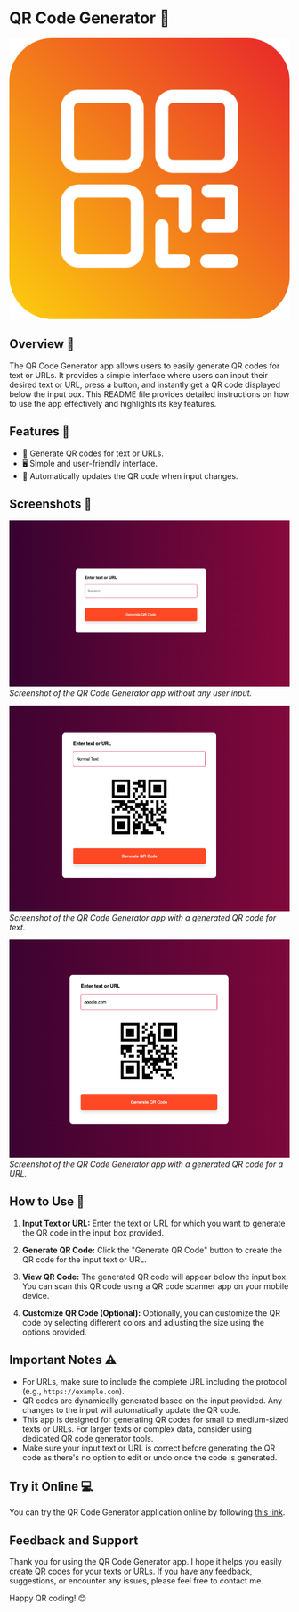 # QR Code Generator 📲

![QR Code Generator](img/ico.png)

## Overview 🌟

The QR Code Generator app allows users to easily generate QR codes for text or URLs. It provides a simple interface where users can input their desired text or URL, press a button, and instantly get a QR code displayed below the input box. This README file provides detailed instructions on how to use the app effectively and highlights its key features.

## Features 🚀

- 📲 Generate QR codes for text or URLs.
- 🖥️ Simple and user-friendly interface.
- 🔄 Automatically updates the QR code when input changes.

## Screenshots 📸

![Screenshot 1](screenshots/scr_1.png)
*Screenshot of the QR Code Generator app without any user input.*

![Screenshot 2](screenshots/scr_2.png)
*Screenshot of the QR Code Generator app with a generated QR code for text.*

![Screenshot 3](screenshots/scr_3.png)
*Screenshot of the QR Code Generator app with a generated QR code for a URL.*

## How to Use 📖

1. **Input Text or URL:** Enter the text or URL for which you want to generate the QR code in the input box provided.

2. **Generate QR Code:** Click the "Generate QR Code" button to create the QR code for the input text or URL.

3. **View QR Code:** The generated QR code will appear below the input box. You can scan this QR code using a QR code scanner app on your mobile device.

4. **Customize QR Code (Optional):** Optionally, you can customize the QR code by selecting different colors and adjusting the size using the options provided.

## Important Notes ⚠️

- For URLs, make sure to include the complete URL including the protocol (e.g., `https://example.com`).
- QR codes are dynamically generated based on the input provided. Any changes to the input will automatically update the QR code.
- This app is designed for generating QR codes for small to medium-sized texts or URLs. For larger texts or complex data, consider using dedicated QR code generator tools.
- Make sure your input text or URL is correct before generating the QR code as there's no option to edit or undo once the code is generated.

## Try it Online 💻

You can try the QR Code Generator application online by following [this link]().

## Feedback and Support

Thank you for using the QR Code Generator app. I hope it helps you easily create QR codes for your texts or URLs. If you have any feedback, suggestions, or encounter any issues, please feel free to contact me.

Happy QR coding! 😊
